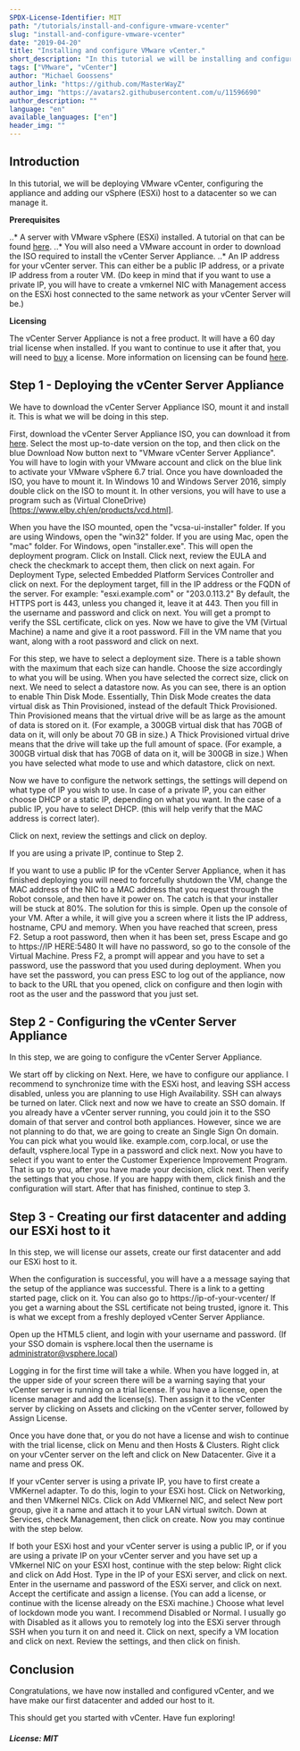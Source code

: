 ```yaml
---
SPDX-License-Identifier: MIT
path: "/tutorials/install-and-configure-vmware-vcenter"
slug: "install-and-configure-vmware-vcenter"
date: "2019-04-20"
title: "Installing and configure VMware vCenter."
short_description: "In this tutorial we will be installing and configuring vCenter, along with adding our server to a vCenter datacenter."
tags: ["VMware", "vCenter"]
author: "Michael Goossens"
author_link: "https://github.com/MasterWayZ"
author_img: "https://avatars2.githubusercontent.com/u/11596690"
author_description: ""
language: "en"
available_languages: ["en"]
header_img: ""
---
```


<!-- This where the actual tutorial begins. You don't need to write out the title again, having it in the frontmatter above is enough. -->

## Introduction

In this tutorial, we will be deploying VMware vCenter, configuring the appliance and adding our vSphere (ESXi) host to a datacenter so we can manage it.

**Prerequisites**

..* A server with VMware vSphere (ESXi) installed. A tutorial on that can be found [here](URLHERE).
..* You will also need a VMware account in order to download the ISO required to install the vCenter Server Appliance.
..* An IP address for your vCenter server. This can either be a public IP address, or a private IP address from a router VM. (Do keep in mind that if you want to use a private IP, you will have to create a vmkernel NIC with Management access on the ESXi host connected to the same network as your vCenter Server will be.)

**Licensing**

The vCenter Server Appliance is not a free product. It will have a 60 day trial license when installed. If you want to continue to use it after that, you will need to [buy](https://store.vmware.com/store) a license.
More information on licensing can be found [here](https://blogs.vmware.com/vsphere/2018/10/vcenter-server-licensing-options.html).


## Step 1 - Deploying the vCenter Server Appliance

We have to download the vCenter Server Appliance ISO, mount it and install it. This is what we will be doing in this step.

First, download the vCenter Server Appliance ISO, you can download it from [here](https://my.vmware.com/web/vmware/details?productId=742&rPId=22641&downloadGroup=VC67U2).
Select the most up-to-date version on the top, and then click on the blue Download Now button next to "VMware vCenter Server Appliance". You will have to login with your VMware account and click on the blue link to activate your VMware vSphere 6.7 trial.
Once you have downloaded the ISO, you have to mount it. In Windows 10 and Windows Server 2016, simply double click on the ISO to mount it. In other versions, you will have to use a program such as (Virtual CloneDrive)[https://www.elby.ch/en/products/vcd.html].

When you have the ISO mounted, open the "vcsa-ui-installer" folder. If you are using Windows, open the "win32" folder. If you are using Mac, open the "mac" folder. For Windows, open "installer.exe".
This will open the deployment program. Click on Install. Click next, review the EULA and check the checkmark to accept them, then click on next again. For Deployment Type, selected Embedded Platform Services Controller and click on next.
For the deployment target, fill in the IP address or the FQDN of the server. For example: "esxi.example.com" or "203.0.113.2"
By default, the HTTPS port is 443, unless you changed it, leave it at 443. Then you fill in the username and password and click on next. You will get a prompt to verify the SSL certificate, click on yes.
Now we have to give the VM (Virtual Machine) a name and give it a root password. Fill in the VM name that you want, along with a root password and click on next.

For this step, we have to select a deployment size. There is a table shown with the maximum that each size can handle. Choose the size accordingly to what you will be using. When you have selected the correct size, click on next.
We need to select a datastore now. As you can see, there is an option to enable Thin Disk Mode. Essentially, Thin Disk Mode creates the data virtual disk as Thin Provisioned, instead of the default Thick Provisioned. Thin Provisioned means that the virtual drive will be as large as the amount of data is stored on it. (For example, a 300GB virtual disk that has 70GB of data on it, will only be about 70 GB in size.) A Thick Provisioned virtual drive means that the drive will take up the full amount of space. (For example, a 300GB virtual disk that has 70GB of data on it, will be 300GB in size.)
When you have selected what mode to use and which datastore, click on next.

Now we have to configure the network settings, the settings will depend on what type of IP you wish to use. In case of a private IP, you can either choose DHCP or a static IP, depending on what you want. In the case of a public IP, you have to select DHCP. (this will help verify that the MAC address is correct later).

Click on next, review the settings and click on deploy. 

If you are using a private IP, continue to Step 2.

If you want to use a public IP for the vCenter Server Appliance, when it has finished deploying you will need to forcefully shutdown the VM, change the MAC address of the NIC to a MAC address that you request through the Robot console, and then have it power on. The catch is that your installer will be stuck at 80%. The solution for this is simple. Open up the console of your VM. After a while, it will give you a screen where it lists the IP address, hostname, CPU and memory. When you have reached that screen, press F2. Setup a root password, then when it has been set, press Escape and go to https://IP HERE:5480
It will have no password, so go to the console of the Virtual Machine. Press F2, a prompt will appear and you have to set a password, use the password that you used during deployment. When you have set the password, you can press ESC to log out of the appliance, now to back to the URL that you opened, click on configure and then login with root as the user and the password that you just set. 


## Step 2 - Configuring the vCenter Server Appliance

In this step, we are going to configure the vCenter Server Appliance.

We start off by clicking on Next. Here, we have to configure our appliance. I recommend to synchronize time with the ESXi host, and leaving SSH access disabled, unless you are planning to use High Availability. SSH can always be turned on later.
Click next and now we have to create an SSO domain. If you already have a vCenter server running, you could join it to the SSO domain of that server and control both appliances. However, since we are not planning to do that, we are going to create an Single Sign On domain. You can pick what you would like. example.com, corp.local, or use the default, vsphere.local
Type in a password and click next. Now you have to select if you want to enter the Customer Experience Improvement Program. That is up to you, after you have made your decision, click next. Then verify the settings that you chose. If you are happy with them, click finish and the configuration will start. After that has finished, continue to step 3.

## Step 3 - Creating our first datacenter and adding our ESXi host to it

In this step, we will license our assets, create our first datacenter and add our ESXi host to it.

When the configuration is successful, you will have a a message saying that the setup of the appliance was successful. There is a link to a getting started page, click on it. You can also go to https://ip-of-your-vcenter/
If you get a warning about the SSL certificate not being trusted, ignore it. This is what we except from a freshly deployed vCenter Server Appliance. 

Open up the HTML5 client, and login with your username and password. (If your SSO domain is vsphere.local then the username is administrator@vsphere.local)

Logging in for the first time will take a while. When you have logged in, at the upper side of your screen there will be a warning saying that your vCenter server is running on a trial license. If you have a license, open the license manager and add the license(s). Then assign it to the vCenter server by clicking on Assets and clicking on the vCenter server, followed by Assign License.

Once you have done that, or you do not have a license and wish to continue with the trial license, click on Menu and then Hosts & Clusters. Right click on your vCenter server on the left and click on New Datacenter. Give it a name and press OK.

If your vCenter server is using a private IP, you have to first create a VMKernel adapter. To do this, login to your ESXi host. Click on Networking, and then VMkernel NICs. Click on Add VMkernel NIC, and select New port group, give it a name and attach it to your LAN virtual switch. Down at Services, check Management, then click on create. Now you may continue with the step below.

If both your ESXi host and your vCenter server is using a public IP, or if you are using a private IP on your vCenter server and you have set up a VMkernel NIC on your ESXI host, continue with the step below:
Right click and click on Add Host. Type in the IP of your ESXi server, and click on next. Enter in the username and password of the ESXi server, and click on next. Accept the certificate and assign a license. (You can add a license, or continue with the license already on the ESXi machine.) Choose what level of lockdown mode you want. I recommend Disabled or Normal. I usually go with Disabled as it allows you to remotely log into the ESXi server through SSH when you turn it on and need it. Click on next, specify a VM location and click on next. Review the settings, and then click on finish.


## Conclusion

Congratulations, we have now installed and configured vCenter, and we have make our first datacenter and added our host to it.

This should get you started with vCenter. Have fun exploring!

##### License: MIT

<!---

Contributors's Certificate of Origin

By making a contribution to this project, I certify that:

(a) The contribution was created in whole or in part by me and I have
    the right to submit it under the license indicated in the file; or

(b) The contribution is based upon previous work that, to the best of my
    knowledge, is covered under an appropriate license and I have the
    right under that license to submit that work with modifications,
    whether created in whole or in part by me, under the same license
    (unless I am permitted to submit under a different license), as
    indicated in the file; or

(c) The contribution was provided directly to me by some other person
    who certified (a), (b) or (c) and I have not modified it.

(d) I understand and agree that this project and the contribution are
    public and that a record of the contribution (including all personal
    information I submit with it, including my sign-off) is maintained
    indefinitely and may be redistributed consistent with this project
    or the license(s) involved.

Signed-off-by: Michael Goossens <michaelgoossens@live.be>

-->
